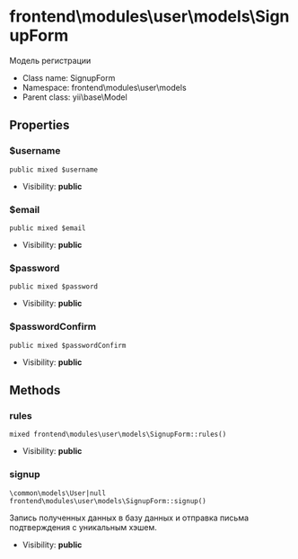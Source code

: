 frontend\modules\user\models\SignupForm
===============

Модель регистрации




* Class name: SignupForm
* Namespace: frontend\modules\user\models
* Parent class: yii\base\Model





Properties
----------


### $username

    public mixed $username





* Visibility: **public**


### $email

    public mixed $email





* Visibility: **public**


### $password

    public mixed $password





* Visibility: **public**


### $passwordConfirm

    public mixed $passwordConfirm





* Visibility: **public**


Methods
-------


### rules

    mixed frontend\modules\user\models\SignupForm::rules()





* Visibility: **public**




### signup

    \common\models\User|null frontend\modules\user\models\SignupForm::signup()

Запись полученных данных в базу данных и отправка письма подтверждения с уникальным хэшем.



* Visibility: **public**


